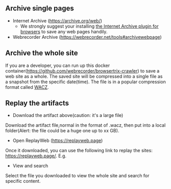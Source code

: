 

## Archive single pages

- Internet Archive (https://archive.org/web/)
    - We strongly suggest your installing [the Internet Archive plugin for browsers](https://github.com/internetarchive/wayback-machine-webextension) to save any web pages handily. 
- Webrecorder Archive (https://webrecorder.net/tools#archivewebpage)

## Archive the whole site

If you are a developer, you can run up this docker container(https://github.com/webrecorder/browsertrix-crawler) to save a web site as a whole. The saved site will be compressed into a single file as a snapshot from the specific date(time). The file is in a popular compression format called [WACZ](https://webrecorder.github.io/wacz-spec/1.1.1/). 


## Replay the artifacts

- Download the artifact above(caution: it's a large file)

Download the artifact file,normal in the format of .wacz, then put into a local folder(Alert: the file could be a huge one up to xx GB). 

- Open ReplayWeb (https://replayweb.page)

Once it downloaded, you can use the following link to replay the sites: https://replayweb.page/. E.g.  


- View and search

Select the file you downloaded to view the whole site and search for specific content.




